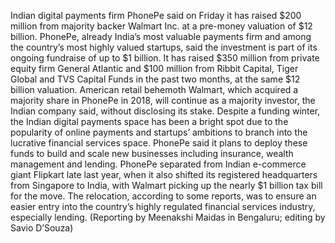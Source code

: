 Indian digital payments firm PhonePe said on Friday it has raised $200 million from majority backer Walmart Inc. at a pre-money valuation of $12 billion.
PhonePe, already India’s most valuable payments firm and among the country’s most highly valued startups, said the investment is part of its ongoing fundraise of up to $1 billion.
It has raised $350 million from private equity firm General Atlantic and $100 million from Ribbit Capital, Tiger Global and TVS Capital Funds in the past two months, at the same $12 billion valuation.
American retail behemoth Walmart, which acquired a majority share in PhonePe in 2018, will continue as a majority investor, the Indian company said, without disclosing its stake.
Despite a funding winter, the Indian digital payments space has been a bright spot due to the popularity of online payments and startups’ ambitions to branch into the lucrative financial services space.
PhonePe said it plans to deploy these funds to build and scale new businesses including insurance, wealth management and lending.
PhonePe separated from Indian e-commerce giant Flipkart late last year, when it also shifted its registered headquarters from Singapore to India, with Walmart picking up the nearly $1 billion tax bill for the move.
The relocation, according to some reports, was to ensure an easier entry into the country’s highly regulated financial services industry, especially lending.
(Reporting by Meenakshi Maidas in Bengaluru; editing by Savio D’Souza)